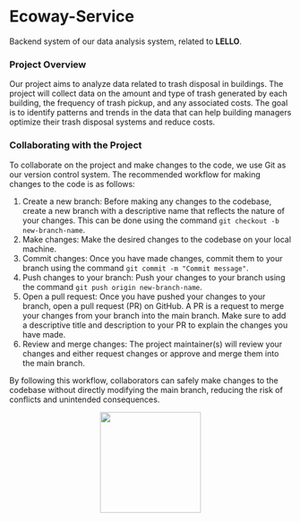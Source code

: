 # Ecoway-Service

Backend system of our data analysis system, related to **LELLO**.

### Project Overview

Our project aims to analyze data related to trash disposal in buildings. The project will collect data on the amount and type of trash generated by each building, the frequency of trash pickup, and any associated costs. The goal is to identify patterns and trends in the data that can help building managers optimize their trash disposal systems and reduce costs.

### Collaborating with the Project

To collaborate on the project and make changes to the code, we use Git as our version control system. The recommended workflow for making changes to the code is as follows:

1. Create a new branch: Before making any changes to the codebase, create a new branch with a descriptive name that reflects the nature of your changes. This can be done using the command ```git checkout -b new-branch-name```.
1. Make changes: Make the desired changes to the codebase on your local machine.
1. Commit changes: Once you have made changes, commit them to your branch using the command ```git commit -m "Commit message"```.
1. Push changes to your branch: Push your changes to your branch using the command ```git push origin new-branch-name```.
1. Open a pull request: Once you have pushed your changes to your branch, open a pull request (PR) on GitHub. A PR is a request to merge your changes from your branch into the main branch. Make sure to add a descriptive title and description to your PR to explain the changes you have made.
1. Review and merge changes: The project maintainer(s) will review your changes and either request changes or approve and merge them into the main branch.

By following this workflow, collaborators can safely make changes to the codebase without directly modifying the main branch, reducing the risk of conflicts and unintended consequences.


<div align="center">
<img src="https://www.cesar.school/wp-content/uploads/2019/09/marca_cesar_school.png" width="180px"/>
</div>
